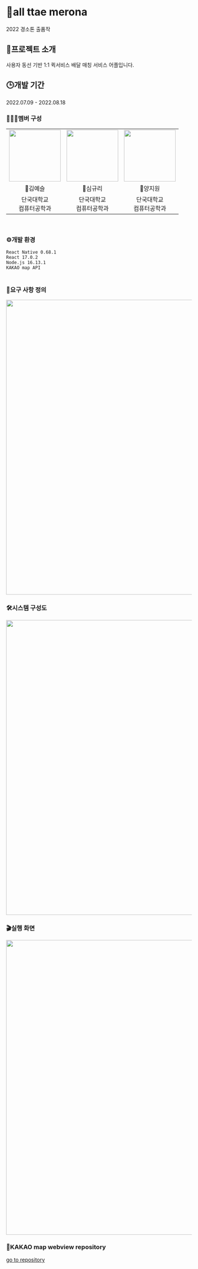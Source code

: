 # 🍦all ttae merona
2022 경소톤 출품작


## 📱프로젝트 소개
사용자 동선 기반 1:1 퀵서비스 배달 매칭 서비스 어플입니다.


## 🕒개발 기간
2022.07.09 - 2022.08.18


### 🧑🏻‍💻멤버 구성
<table>
  <tr>
    <td height="140px" align="center"> <a href="https://github.com/kys0411"><img src="https://avatars.githubusercontent.com/u/62236238?s=460&v=4" width="140px" /><br/></a></td>
    <td height="140px" align="center"> <a href="https://github.com/GyuriShim"><img src="https://avatars.githubusercontent.com/u/62203487?s=460&v=4" width="140px" /><br/></a></td>
    <td height="140px" align="center"> <a href="https://github.com/yewchung56"><img src="https://avatars.githubusercontent.com/u/62236700?s=460&v=4" width="140px" /><br/></a></td>
  </tr>
  <tr>
      <td align="center">🐰김예슬</td>
      <td align="center">🦊심규리</td>
      <td align="center">🐻양지원</td>
  </tr>
  <tr>
      <td align="center">단국대학교<br/>컴퓨터공학과<br/></td>
      <td align="center">단국대학교<br/>컴퓨터공학과<br/></td>
      <td align="center">단국대학교<br/>컴퓨터공학과<br/></td>
  </tr>
</table>
<br/>


### ⚙️개발 환경
`React Native 0.68.1`  
`React 17.0.2`  
`Node.js 16.13.1`  
`KAKAO map API`  
<br/>

### 📝요구 사항 정의
<img src="https://user-images.githubusercontent.com/62203487/186404544-e5965c30-5980-448f-bab8-4a26ce2be987.png" width="800px"/>
<br/>

### 🛠️시스템 구성도
<img src="https://user-images.githubusercontent.com/62203487/186403825-afe177b6-360a-437a-ae36-c352c3bb90ab.png" width="800px"/>
<br/>

### 🎬실행 화면
<img src="https://user-images.githubusercontent.com/62203487/230291592-f5de662a-ef99-4766-86f7-36cc9b1fc1c6.png" width="800px"/>
<br/>

### 📌KAKAO map webview repository
[go to repository](https://github.com/GyuriShim/kakaomap)
